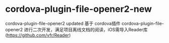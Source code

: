 # cordova-plugin-file-opener2-new
cordova-plugin-file-opener2 updated
基于 cordova插件 cordova-plugin-file-opener2 进行二次开发，满足项目离线文档的阅读，iOS需导入Reader库(https://github.com/vfr/Reader)

